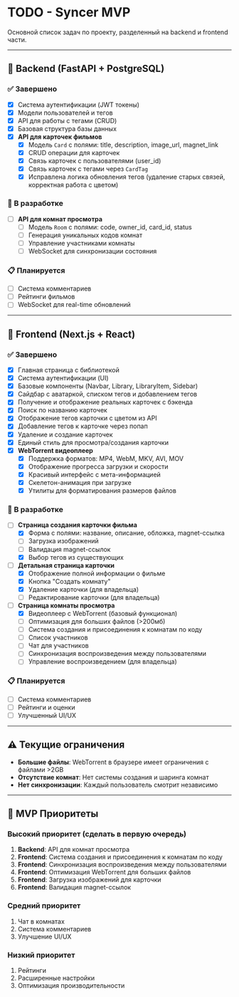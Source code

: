# TODO - Syncer MVP

Основной список задач по проекту, разделенный на backend и frontend части.

---

## 🔧 Backend (FastAPI + PostgreSQL)

### ✅ Завершено
- [x] Система аутентификации (JWT токены)
- [x] Модели пользователей и тегов
- [x] API для работы с тегами (CRUD)
- [x] Базовая структура базы данных
- [x] **API для карточек фильмов**
  - [x] Модель `Card` с полями: title, description, image_url, magnet_link
  - [x] CRUD операции для карточек
  - [x] Связь карточек с пользователями (user_id)
  - [x] Связь карточек с тегами через `CardTag`
  - [x] Исправлена логика обновления тегов (удаление старых связей, корректная работа с цветом)

### 🚧 В разработке
- [ ] **API для комнат просмотра**
  - [ ] Модель `Room` с полями: code, owner_id, card_id, status
  - [ ] Генерация уникальных кодов комнат
  - [ ] Управление участниками комнаты
  - [ ] WebSocket для синхронизации состояния

### 📋 Планируется
- [ ] Система комментариев
- [ ] Рейтинги фильмов
- [ ] WebSocket для real-time обновлений

---

## 🎨 Frontend (Next.js + React)

### ✅ Завершено
- [x] Главная страница с библиотекой
- [x] Система аутентификации (UI)
- [x] Базовые компоненты (Navbar, Library, LibraryItem, Sidebar)
- [x] Сайдбар с аватаркой, списком тегов и добавлением тегов
- [x] Получение и отображение реальных карточек с бэкенда
- [x] Поиск по названию карточек
- [x] Отображение тегов карточки с цветом из API
- [x] Добавление тегов к карточке через попап
- [x] Удаление и создание карточек
- [x] Единый стиль для просмотра/создания карточки
- [x] **WebTorrent видеоплеер**
  - [x] Поддержка форматов: MP4, WebM, MKV, AVI, MOV
  - [x] Отображение прогресса загрузки и скорости
  - [x] Красивый интерфейс с мета-информацией
  - [x] Скелетон-анимация при загрузке
  - [x] Утилиты для форматирования размеров файлов

### 🚧 В разработке
- [ ] **Страница создания карточки фильма**
  - [x] Форма с полями: название, описание, обложка, magnet-ссылка
  - [ ] Загрузка изображений
  - [ ] Валидация magnet-ссылок
  - [x] Выбор тегов из существующих

- [ ] **Детальная страница карточки**
  - [x] Отображение полной информации о фильме
  - [x] Кнопка "Создать комнату"
  - [x] Удаление карточки (для владельца)
  - [ ] Редактирование карточки (для владельца)

- [ ] **Страница комнаты просмотра**
  - [x] Видеоплеер с WebTorrent (базовый функционал)
  - [ ] Оптимизация для больших файлов (>200мб)
  - [ ] Система создания и присоединения к комнатам по коду
  - [ ] Список участников
  - [ ] Чат для участников
  - [ ] Синхронизация воспроизведения между пользователями
  - [ ] Управление воспроизведением (для владельца)

### 📋 Планируется
- [ ] Система комментариев
- [ ] Рейтинги и оценки
- [ ] Улучшенный UI/UX

---

## ⚠️ Текущие ограничения
- **Большие файлы**: WebTorrent в браузере имеет ограничения с файлами >2GB
- **Отсутствие комнат**: Нет системы создания и шаринга комнат
- **Нет синхронизации**: Каждый пользователь смотрит независимо

---

## 🎯 MVP Приоритеты

### Высокий приоритет (сделать в первую очередь)
1. **Backend**: API для комнат просмотра
2. **Frontend**: Система создания и присоединения к комнатам по коду
3. **Frontend**: Синхронизация воспроизведения между пользователями
4. **Frontend**: Оптимизация WebTorrent для больших файлов
5. **Frontend**: Загрузка изображений для карточки
6. **Frontend**: Валидация magnet-ссылок

### Средний приоритет
1. Чат в комнатах
2. Система комментариев
3. Улучшение UI/UX

### Низкий приоритет
1. Рейтинги
2. Расширенные настройки
3. Оптимизация производительности
